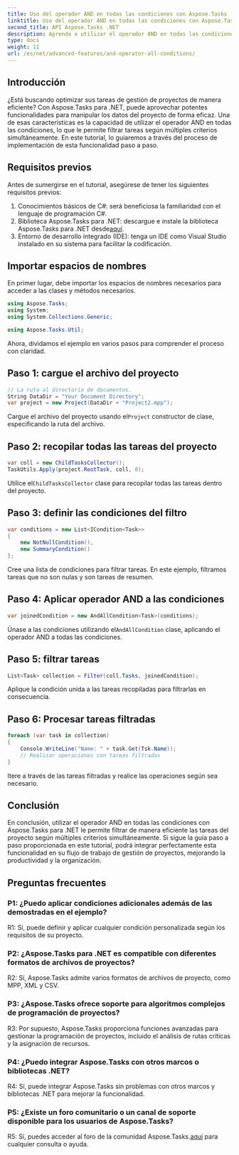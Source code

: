 ```yaml
---
title: Uso del operador AND en todas las condiciones con Aspose.Tasks
linktitle: Uso del operador AND en todas las condiciones con Aspose.Tasks
second_title: API Aspose.Tasks .NET
description: Aprenda a utilizar el operador AND en todas las condiciones con Aspose.Tasks para .NET para filtrar las tareas del proyecto de manera eficiente.
type: docs
weight: 11
url: /es/net/advanced-features/and-operator-all-conditions/
---
```

## Introducción

¿Está buscando optimizar sus tareas de gestión de proyectos de manera eficiente? Con Aspose.Tasks para .NET, puede aprovechar potentes funcionalidades para manipular los datos del proyecto de forma eficaz. Una de esas características es la capacidad de utilizar el operador AND en todas las condiciones, lo que le permite filtrar tareas según múltiples criterios simultáneamente. En este tutorial, lo guiaremos a través del proceso de implementación de esta funcionalidad paso a paso.

## Requisitos previos

Antes de sumergirse en el tutorial, asegúrese de tener los siguientes requisitos previos:

1. Conocimientos básicos de C#: será beneficiosa la familiaridad con el lenguaje de programación C#.
2.  Biblioteca Aspose.Tasks para .NET: descargue e instale la biblioteca Aspose.Tasks para .NET desde[aquí](https://releases.aspose.com/tasks/net/).
3. Entorno de desarrollo integrado (IDE): tenga un IDE como Visual Studio instalado en su sistema para facilitar la codificación.

## Importar espacios de nombres

En primer lugar, debe importar los espacios de nombres necesarios para acceder a las clases y métodos necesarios.

```csharp
using Aspose.Tasks;
using System;
using System.Collections.Generic;

using Aspose.Tasks.Util;

```

Ahora, dividamos el ejemplo en varios pasos para comprender el proceso con claridad.

## Paso 1: cargue el archivo del proyecto

```csharp
// La ruta al directorio de documentos.
String DataDir = "Your Document Directory";
var project = new Project(DataDir + "Project2.mpp");
```

 Cargue el archivo del proyecto usando el`Project` constructor de clase, especificando la ruta del archivo.

## Paso 2: recopilar todas las tareas del proyecto

```csharp
var coll = new ChildTasksCollector();
TaskUtils.Apply(project.RootTask, coll, 0);
```

 Utilice el`ChildTasksCollector` clase para recopilar todas las tareas dentro del proyecto.

## Paso 3: definir las condiciones del filtro

```csharp
var conditions = new List<ICondition<Task>>
{
    new NotNullCondition(),
    new SummaryCondition()
};
```

Cree una lista de condiciones para filtrar tareas. En este ejemplo, filtramos tareas que no son nulas y son tareas de resumen.

## Paso 4: Aplicar operador AND a las condiciones

```csharp
var joinedCondition = new AndAllCondition<Task>(conditions);
```

 Únase a las condiciones utilizando el`AndAllCondition` clase, aplicando el operador AND a todas las condiciones.

## Paso 5: filtrar tareas

```csharp
List<Task> collection = Filter(coll.Tasks, joinedCondition);
```

Aplique la condición unida a las tareas recopiladas para filtrarlas en consecuencia.

## Paso 6: Procesar tareas filtradas

```csharp
foreach (var task in collection)
{
    Console.WriteLine("Name: " + task.Get(Tsk.Name));
    // Realizar operaciones con tareas filtradas
}
```

Itere a través de las tareas filtradas y realice las operaciones según sea necesario.

## Conclusión

En conclusión, utilizar el operador AND en todas las condiciones con Aspose.Tasks para .NET le permite filtrar de manera eficiente las tareas del proyecto según múltiples criterios simultáneamente. Si sigue la guía paso a paso proporcionada en este tutorial, podrá integrar perfectamente esta funcionalidad en su flujo de trabajo de gestión de proyectos, mejorando la productividad y la organización.

## Preguntas frecuentes

### P1: ¿Puedo aplicar condiciones adicionales además de las demostradas en el ejemplo?

R1: Sí, puede definir y aplicar cualquier condición personalizada según los requisitos de su proyecto.

### P2: ¿Aspose.Tasks para .NET es compatible con diferentes formatos de archivos de proyectos?

R2: Sí, Aspose.Tasks admite varios formatos de archivos de proyecto, como MPP, XML y CSV.

### P3: ¿Aspose.Tasks ofrece soporte para algoritmos complejos de programación de proyectos?

R3: Por supuesto, Aspose.Tasks proporciona funciones avanzadas para gestionar la programación de proyectos, incluido el análisis de rutas críticas y la asignación de recursos.

### P4: ¿Puedo integrar Aspose.Tasks con otros marcos o bibliotecas .NET?

R4: Sí, puede integrar Aspose.Tasks sin problemas con otros marcos y bibliotecas .NET para mejorar la funcionalidad.

### P5: ¿Existe un foro comunitario o un canal de soporte disponible para los usuarios de Aspose.Tasks?

 R5: Sí, puedes acceder al foro de la comunidad Aspose.Tasks.[aquí](https://forum.aspose.com/c/tasks/15) para cualquier consulta o ayuda.